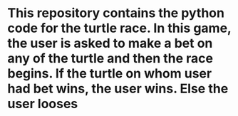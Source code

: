 # This repository contains the python code for the turtle race. In this game, the user is asked to make a bet on any of the turtle and then the race begins. If the turtle on whom user had bet wins, the user wins. Else the user looses
